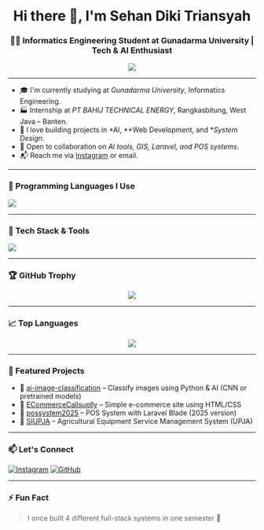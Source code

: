 <h1 align="center">Hi there 👋, I'm Sehan Diki Triansyah</h1>
<h3 align="center">🧑‍💻 Informatics Engineering Student at Gunadarma University | Tech & AI Enthusiast</h3>

<p align="center">
  <img src="https://readme-typing-svg.herokuapp.com?font=Fira+Code&size=22&duration=3000&pause=1000&color=00BFFF&center=true&vCenter=true&width=440&lines=Welcome+to+my+GitHub!;I+love+building+web+and+AI+projects.;Let's+collaborate+and+innovate!">
</p>

---

- 🎓 I'm currently studying at *Gunadarma University*, Informatics Engineering.
- 🏭 Internship at *PT BAHIJ TECHNICAL ENERGY*, Rangkasbitung, West Java – Banten.
- 🤖 I love building projects in *AI, **Web Development, and **System Design*.
- 🚀 Open to collaboration on *AI tools, GIS, Laravel, and POS systems*.
- 📬 Reach me via [Instagram](https://www.instagram.com/shntrsyah/) or email.

---

### 🧠 Programming Languages I Use

<p align="left">
  <img src="https://skillicons.dev/icons?i=python,php,js,ts,go,html,css,c,cpp" />
</p>

---

### 🚀 Tech Stack & Tools

<p align="left">
  <img src="https://skillicons.dev/icons?i=laravel,blade,react,nextjs,vscode,git,github,postman,mysql" />
</p>

---

### 🏆 GitHub Trophy

<p align="center">
  <img src="https://github-profile-trophy.vercel.app/?username=SEHANDIKITRIANSYAH12&theme=algolia&column=7&margin-w=5" />
</p>

---

### 📈 Top Languages

<p align="center">
  <img src="https://github-readme-stats.vercel.app/api/top-langs/?username=SEHANDIKITRIANSYAH12&layout=compact&theme=tokyonight" />
</p>

---

### 📁 Featured Projects

- 🧠 [ai-image-classification](https://github.com/SEHANDIKITRIANSYAH12/ai-image-classification) – Classify images using Python & AI (CNN or pretrained models)
- 🛒 [ECommerceCallsuplly](https://github.com/SEHANDIKITRIANSYAH12/ECommerceCallsuplly) – Simple e-commerce site using HTML/CSS
- 💼 [possystem2025](https://github.com/SEHANDIKITRIANSYAH12/possystem2025) – POS System with Laravel Blade (2025 version)
- 🚜 [SIUPJA](https://github.com/SEHANDIKITRIANSYAH12/SIUPJA) – Agricultural Equipment Service Management System (UPJA)

---

### 📫 Let's Connect

[![Instagram](https://img.shields.io/badge/@shntrsyah_-E4405F?style=for-the-badge&logo=instagram&logoColor=white)](https://www.instagram.com/shntrsyah/)
[![GitHub](https://img.shields.io/badge/GitHub-%2312100E.svg?style=for-the-badge&logo=github&logoColor=white)](https://github.com/SEHANDIKITRIANSYAH12)

---

### ⚡ Fun Fact
> I once built 4 different full-stack systems in one semester 🤯
